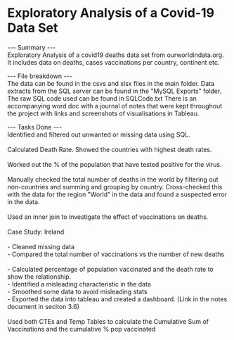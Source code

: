 # Exploratory Analysis of a Covid-19 Data Set
--- Summary --- <br />
Exploratory Analysis of a covid19 deaths data set from ourworldindata.org. It includes data on deaths, cases vaccinations per country, continent etc.

---  File breakdown  --- <br />
The data can be found in the csvs and xlsx files in the main folder.
Data extracts from the SQL server can be found in the "MySQL Exports" folder.
The raw SQL code used can be found in SQLCode.txt
There is an accompanying word doc with a journal of notes that were kept throughout the project with links and screenshots of visualisations in Tableau.

---  Tasks Done  --- <br />
Identified and filtered out unwanted or missing data using SQL.
  <br />
  <br />
Calculated Death Rate.
Showed the countries with highest death rates.
  <br />
  <br />
Worked out the % of the population that have tested positive for the virus.
  <br />
  <br />
Manually checked the total number of deaths in the world by filtering out non-countries and summing and grouping by country. Cross-checked this with the data for the region "World" in the data and found a suspected error in the data.
  <br />
  <br />
Used an inner join to investigate the effect of vaccinations on deaths.
  <br />
  <br />
Case Study: Ireland	<br />																											
	- Cleaned missing data <br />
	- Compared the total number of vaccinations vs the number of new deaths	<br />				
	- Calculated percentage of population vaccinated and the death rate to show the relationship. <br />
	- Identified a misleading characteristic in the data <br />
	- Smoothed some data to avoid misleading stats <br />
	- Exported the data into tableau and created a dashboard. (Link in the notes document in seciton 3.6) <br />
	<br />
Used both CTEs and Temp Tables to calculate the Cumulative Sum of Vaccinations and the cumulative % pop vaccinated